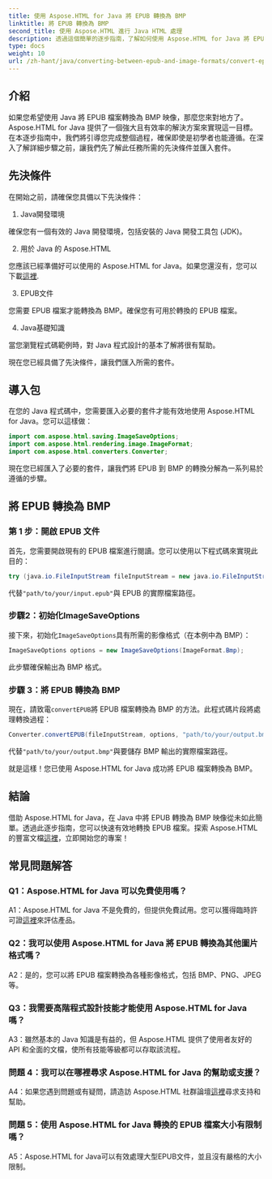 ```yaml
---
title: 使用 Aspose.HTML for Java 將 EPUB 轉換為 BMP
linktitle: 將 EPUB 轉換為 BMP
second_title: 使用 Aspose.HTML 進行 Java HTML 處理
description: 透過這個簡單的逐步指南，了解如何使用 Aspose.HTML for Java 將 EPUB 檔案轉換為 BMP 映像。
type: docs
weight: 10
url: /zh-hant/java/converting-between-epub-and-image-formats/convert-epub-to-bmp/
---
```

## 介紹

如果您希望使用 Java 將 EPUB 檔案轉換為 BMP 映像，那麼您來對地方了。 Aspose.HTML for Java 提供了一個強大且有效率的解決方案來實現這一目標。在本逐步指南中，我們將引導您完成整個過程，確保即使是初學者也能遵循。在深入了解詳細步驟之前，讓我們先了解此任務所需的先決條件並匯入套件。

## 先決條件

在開始之前，請確保您具備以下先決條件：

1. Java開發環境

確保您有一個有效的 Java 開發環境，包括安裝的 Java 開發工具包 (JDK)。

2. 用於 Java 的 Aspose.HTML

您應該已經準備好可以使用的 Aspose.HTML for Java。如果您還沒有，您可以下載[這裡](https://releases.aspose.com/html/java/).

3. EPUB文件

您需要 EPUB 檔案才能轉換為 BMP。確保您有可用於轉換的 EPUB 檔案。

4. Java基礎知識

當您瀏覽程式碼範例時，對 Java 程式設計的基本了解將很有幫助。

現在您已經具備了先決條件，讓我們匯入所需的套件。

## 導入包

在您的 Java 程式碼中，您需要匯入必要的套件才能有效地使用 Aspose.HTML for Java。您可以這樣做：

```java
import com.aspose.html.saving.ImageSaveOptions;
import com.aspose.html.rendering.image.ImageFormat;
import com.aspose.html.converters.Converter;
```

現在您已經匯入了必要的套件，讓我們將 EPUB 到 BMP 的轉換分解為一系列易於遵循的步驟。

## 將 EPUB 轉換為 BMP

### 第 1 步：開啟 EPUB 文件

首先，您需要開啟現有的 EPUB 檔案進行閱讀。您可以使用以下程式碼來實現此目的：

```java
try (java.io.FileInputStream fileInputStream = new java.io.FileInputStream("path/to/your/input.epub")) {
```

代替`"path/to/your/input.epub"`與 EPUB 的實際檔案路徑。

### 步驟2：初始化ImageSaveOptions

接下來，初始化`ImageSaveOptions`具有所需的影像格式（在本例中為 BMP）：

```java
ImageSaveOptions options = new ImageSaveOptions(ImageFormat.Bmp);
```

此步驟確保輸出為 BMP 格式。

### 步驟 3：將 EPUB 轉換為 BMP

現在，請致電`convertEPUB`將 EPUB 檔案轉換為 BMP 的方法。此程式碼片段將處理轉換過程：

```java
Converter.convertEPUB(fileInputStream, options, "path/to/your/output.bmp");
```

代替`"path/to/your/output.bmp"`與要儲存 BMP 輸出的實際檔案路徑。

就是這樣！您已使用 Aspose.HTML for Java 成功將 EPUB 檔案轉換為 BMP。

## 結論

借助 Aspose.HTML for Java，在 Java 中將 EPUB 轉換為 BMP 映像從未如此簡單。透過此逐步指南，您可以快速有效地轉換 EPUB 檔案。探索 Aspose.HTML 的豐富文檔[這裡](https://reference.aspose.com/html/java/)，立即開始您的專案！

## 常見問題解答

### Q1：Aspose.HTML for Java 可以免費使用嗎？

A1：Aspose.HTML for Java 不是免費的，但提供免費試用。您可以獲得臨時許可證[這裡](https://purchase.aspose.com/temporary-license/)來評估產品。

### Q2：我可以使用 Aspose.HTML for Java 將 EPUB 轉換為其他圖片格式嗎？

A2：是的，您可以將 EPUB 檔案轉換為各種影像格式，包括 BMP、PNG、JPEG 等。

### Q3：我需要高階程式設計技能才能使用 Aspose.HTML for Java 嗎？

A3：雖然基本的 Java 知識是有益的，但 Aspose.HTML 提供了使用者友好的 API 和全面的文檔，使所有技能等級都可以存取該流程。

### 問題 4：我可以在哪裡尋求 Aspose.HTML for Java 的幫助或支援？

 A4：如果您遇到問題或有疑問，請造訪 Aspose.HTML 社群論壇[這裡](https://forum.aspose.com/)尋求支持和幫助。

### 問題 5：使用 Aspose.HTML for Java 轉換的 EPUB 檔案大小有限制嗎？

A5：Aspose.HTML for Java可以有效處理大型EPUB文件，並且沒有嚴格的大小限制。